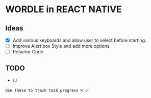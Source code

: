 # WORDLE in REACT NATIVE

## Ideas

- [x] Add various keyboards and allow user to select before starting.
- [ ] Improve Alert box Style and add more options.
- [ ] Refactor Code

## TODO

- [ ]

`Use these to track task progress`
&cross;
&check;

<!-- :white_check_mark
:white_large_square; -->
